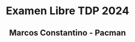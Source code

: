 <h1 align="center"> Examen Libre TDP 2024 </h1>
<h2 align="center"> Marcos Constantino - Pacman </h2>

